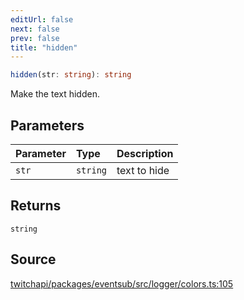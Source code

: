 ```yaml
---
editUrl: false
next: false
prev: false
title: "hidden"
---
```


```ts
hidden(str: string): string
```

Make the text hidden.

## Parameters

| Parameter | Type | Description |
| :------ | :------ | :------ |
| `str` | `string` | text to hide |

## Returns

`string`

## Source

[twitchapi/packages/eventsub/src/logger/colors.ts:105](https://github.com/pablornc/twitchapi//blob/b274026/packages/eventsub/src/logger/colors.ts#L105)

